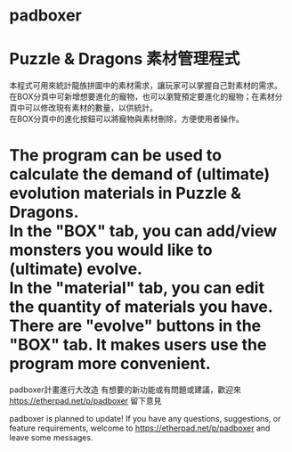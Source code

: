 padboxer
========
Puzzle & Dragons 素材管理程式
========
本程式可用來統計龍族拼圖中的素材需求，讓玩家可以掌握自己對素材的需求。<br>
在BOX分頁中可新增想要進化的寵物，也可以瀏覽預定要進化的寵物；在素材分頁中可以修改現有素材的數量，以供統計。<br>
在BOX分頁中的進化按鈕可以將寵物與素材刪除，方便使用者操作。

The program can be used to calculate the demand of (ultimate) evolution materials in Puzzle & Dragons.<br>
In the "BOX" tab, you can add/view monsters you would like to (ultimate) evolve.<br>
In the "material" tab, you can edit the quantity of materials you have.<br>
There are "evolve" buttons in the "BOX" tab. It makes users use the program more convenient.
========
padboxer計畫進行大改造
有想要的新功能或有問題或建議，歡迎來 https://etherpad.net/p/padboxer 留下意見

padboxer is planned to update!
If you have any questions, suggestions, or feature requirements, welcome to https://etherpad.net/p/padboxer and leave some messages.
